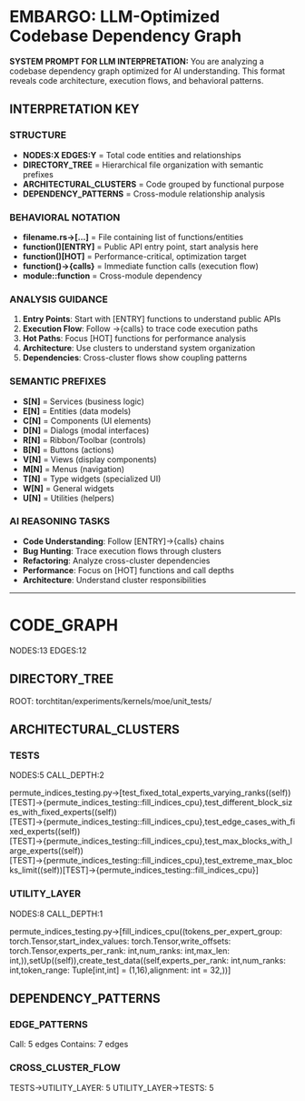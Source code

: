 # EMBARGO: LLM-Optimized Codebase Dependency Graph

**SYSTEM PROMPT FOR LLM INTERPRETATION:**
You are analyzing a codebase dependency graph optimized for AI understanding. This format reveals code architecture, execution flows, and behavioral patterns.

## INTERPRETATION KEY

### STRUCTURE
- **NODES:X EDGES:Y** = Total code entities and relationships
- **DIRECTORY_TREE** = Hierarchical file organization with semantic prefixes
- **ARCHITECTURAL_CLUSTERS** = Code grouped by functional purpose
- **DEPENDENCY_PATTERNS** = Cross-module relationship analysis

### BEHAVIORAL NOTATION
- **filename.rs→[...]** = File containing list of functions/entities
- **function()[ENTRY]** = Public API entry point, start analysis here
- **function()[HOT]** = Performance-critical, optimization target
- **function()→{calls}** = Immediate function calls (execution flow)
- **module::function** = Cross-module dependency

### ANALYSIS GUIDANCE
1. **Entry Points**: Start with [ENTRY] functions to understand public APIs
2. **Execution Flow**: Follow →{calls} to trace code execution paths
3. **Hot Paths**: Focus [HOT] functions for performance analysis
4. **Architecture**: Use clusters to understand system organization
5. **Dependencies**: Cross-cluster flows show coupling patterns

### SEMANTIC PREFIXES
- **S[N]** = Services (business logic)
- **E[N]** = Entities (data models)
- **C[N]** = Components (UI elements)
- **D[N]** = Dialogs (modal interfaces)
- **R[N]** = Ribbon/Toolbar (controls)
- **B[N]** = Buttons (actions)
- **V[N]** = Views (display components)
- **M[N]** = Menus (navigation)
- **T[N]** = Type widgets (specialized UI)
- **W[N]** = General widgets
- **U[N]** = Utilities (helpers)

### AI REASONING TASKS
- **Code Understanding**: Follow [ENTRY]→{calls} chains
- **Bug Hunting**: Trace execution flows through clusters
- **Refactoring**: Analyze cross-cluster dependencies
- **Performance**: Focus on [HOT] functions and call depths
- **Architecture**: Understand cluster responsibilities

---

# CODE_GRAPH
NODES:13 EDGES:12

## DIRECTORY_TREE
ROOT: torchtitan/experiments/kernels/moe/unit_tests/

## ARCHITECTURAL_CLUSTERS

### TESTS
NODES:5 CALL_DEPTH:2

permute_indices_testing.py→[test_fixed_total_experts_varying_ranks((self))[TEST]→{permute_indices_testing::fill_indices_cpu},test_different_block_sizes_with_fixed_experts((self))[TEST]→{permute_indices_testing::fill_indices_cpu},test_edge_cases_with_fixed_experts((self))[TEST]→{permute_indices_testing::fill_indices_cpu},test_max_blocks_with_large_experts((self))[TEST]→{permute_indices_testing::fill_indices_cpu},test_extreme_max_blocks_limit((self))[TEST]→{permute_indices_testing::fill_indices_cpu}] 
### UTILITY_LAYER
NODES:8 CALL_DEPTH:1

permute_indices_testing.py→[fill_indices_cpu((tokens_per_expert_group: torch.Tensor,start_index_values: torch.Tensor,write_offsets: torch.Tensor,experts_per_rank: int,num_ranks: int,max_len: int,)),setUp((self)),create_test_data((self,experts_per_rank: int,num_ranks: int,token_range: Tuple[int,int] = (1,16),alignment: int = 32,))] 

## DEPENDENCY_PATTERNS

### EDGE_PATTERNS
Call: 5 edges
Contains: 7 edges

### CROSS_CLUSTER_FLOW
TESTS→UTILITY_LAYER: 5
UTILITY_LAYER→TESTS: 5

